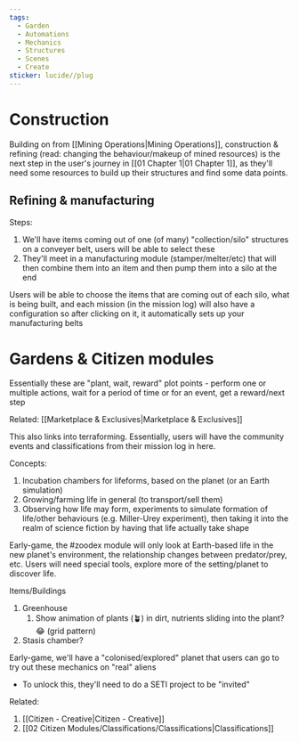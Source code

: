 ```yaml
---
tags:
  - Garden
  - Automations
  - Mechanics
  - Structures
  - Scenes
  - Create
sticker: lucide//plug
---
```

# Construction
Building on from [[Mining Operations|Mining Operations]], construction & refining (read: changing the behaviour/makeup of mined resources) is the next step in the user's journey in [[01 Chapter 1|01 Chapter 1]], as they'll need some resources to build up their structures and find some data points.

## Refining & manufacturing
Steps:
1. We'll have items coming out of one (of many) "collection/silo" structures on a conveyer belt, users will be able to select these
2. They'll meet in a manufacturing module (stamper/melter/etc) that will then combine them into an item and then pump them into a silo at the end

Users will be able to choose the items that are coming out of each silo, what is being built, and each mission (in the mission log) will also have a configuration so after clicking on it, it automatically sets up your manufacturing belts

# Gardens & Citizen modules
Essentially these are "plant, wait, reward" plot points - perform one or multiple actions, wait for a period of time or for an event, get a reward/next step

Related: [[Marketplace & Exclusives|Marketplace & Exclusives]]

This also links into terraforming. Essentially, users will have the community events and classifications from their mission log in here.

Concepts:
1. Incubation chambers for lifeforms, based on the planet (or an Earth simulation)
2. Growing/farming life in general (to transport/sell them)
3. Observing how life may form, experiments to simulate formation of life/other behaviours (e.g. Miller-Urey experiment), then taking it into the realm of science fiction by having that life actually take shape

Early-game, the #zoodex module will only look at Earth-based life in the new planet's environment, the relationship changes between predator/prey, etc. Users will need special tools, explore more of the setting/planet to discover life.

Items/Buildings
1. Greenhouse 
	1. Show animation of plants (🪴) in dirt, nutrients sliding into the plant? 😂 (grid pattern)
2. Stasis chamber?

Early-game, we'll have a "colonised/explored" planet that users can go to try out these mechanics on "real" aliens
* To unlock this, they'll need to do a SETI project to be "invited"


Related:
1. [[Citizen - Creative|Citizen - Creative]]
2. [[02 Citizen Modules/Classifications/Classifications|Classifications]]
